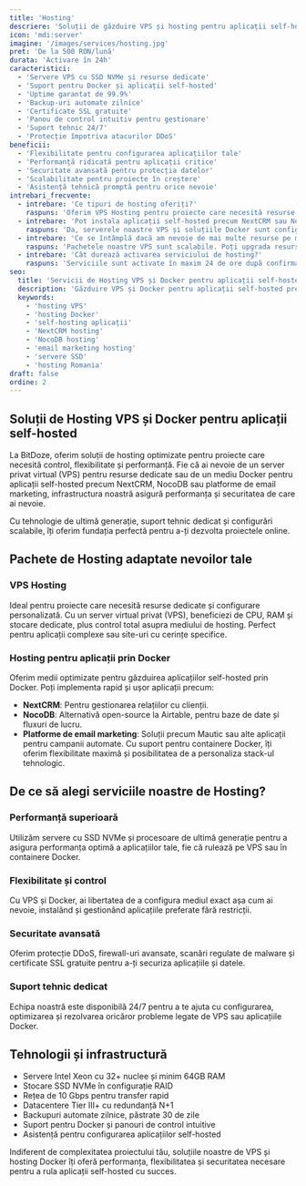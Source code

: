 ```yaml
---
title: 'Hosting'
descriere: 'Soluții de găzduire VPS și hosting pentru aplicații self-hosted prin Docker, optimizate pentru performanță, flexibilitate și securitate, cu suport tehnic 24/7.'
icon: 'mdi:server'
imagine: '/images/services/hosting.jpg'
pret: 'De la 500 RON/lună'
durata: 'Activare în 24h'
caracteristici:
  - 'Servere VPS cu SSD NVMe și resurse dedicate'
  - 'Suport pentru Docker și aplicații self-hosted'
  - 'Uptime garantat de 99.9%'
  - 'Backup-uri automate zilnice'
  - 'Certificate SSL gratuite'
  - 'Panou de control intuitiv pentru gestionare'
  - 'Suport tehnic 24/7'
  - 'Protecție împotriva atacurilor DDoS'
beneficii:
  - 'Flexibilitate pentru configurarea aplicațiilor tale'
  - 'Performanță ridicată pentru aplicații critice'
  - 'Securitate avansată pentru protecția datelor'
  - 'Scalabilitate pentru proiecte în creștere'
  - 'Asistență tehnică promptă pentru orice nevoie'
intrebari_frecvente:
  - intrebare: 'Ce tipuri de hosting oferiți?'
    raspuns: 'Oferim VPS Hosting pentru proiecte care necesită resurse dedicate și control total, precum și soluții de hosting optimizate pentru aplicații self-hosted prin Docker, cum ar fi NextCRM, NocoDB sau platforme de email marketing.'
  - intrebare: 'Pot instala aplicații self-hosted precum NextCRM sau NocoDB?'
    raspuns: 'Da, serverele noastre VPS și soluțiile Docker sunt configurate pentru a suporta aplicații self-hosted. Oferim asistență pentru instalarea și configurarea aplicațiilor precum NextCRM, NocoDB, sau platforme de email marketing.'
  - intrebare: 'Ce se întâmplă dacă am nevoie de mai multe resurse pe măsură ce proiectul meu crește?'
    raspuns: 'Pachetele noastre VPS sunt scalabile. Poți upgrada resursele (CPU, RAM, stocare) fără întreruperi, în funcție de nevoile aplicațiilor tale.'
  - intrebare: 'Cât durează activarea serviciului de hosting?'
    raspuns: 'Serviciile sunt activate în maxim 24 de ore după confirmarea plății. Pentru urgențe, oferim activare prioritară.'
seo:
  title: 'Servicii de Hosting VPS și Docker pentru aplicații self-hosted'
  description: 'Găzduire VPS și Docker pentru aplicații self-hosted precum NextCRM, NocoDB sau email marketing. Servere SSD NVMe, uptime 99.9%, suport 24/7.'
  keywords:
    - 'hosting VPS'
    - 'hosting Docker'
    - 'self-hosting aplicații'
    - 'NextCRM hosting'
    - 'NocoDB hosting'
    - 'email marketing hosting'
    - 'servere SSD'
    - 'hosting Romania'
draft: false
ordine: 2
---
```


## Soluții de Hosting VPS și Docker pentru aplicații self-hosted

La BitDoze, oferim soluții de hosting optimizate pentru proiecte care necesită control, flexibilitate și performanță. Fie că ai nevoie de un server privat virtual (VPS) pentru resurse dedicate sau de un mediu Docker pentru aplicații self-hosted precum NextCRM, NocoDB sau platforme de email marketing, infrastructura noastră asigură performanța și securitatea de care ai nevoie.

Cu tehnologie de ultimă generație, suport tehnic dedicat și configurări scalabile, îți oferim fundația perfectă pentru a-ți dezvolta proiectele online.

## Pachete de Hosting adaptate nevoilor tale

### VPS Hosting

Ideal pentru proiecte care necesită resurse dedicate și configurare personalizată. Cu un server virtual privat (VPS), beneficiezi de CPU, RAM și stocare dedicate, plus control total asupra mediului de hosting. Perfect pentru aplicații complexe sau site-uri cu cerințe specifice.

### Hosting pentru aplicații prin Docker

Oferim medii optimizate pentru găzduirea aplicațiilor self-hosted prin Docker. Poți implementa rapid și ușor aplicații precum:
- **NextCRM**: Pentru gestionarea relațiilor cu clienții.
- **NocoDB**: Alternativă open-source la Airtable, pentru baze de date și fluxuri de lucru.
- **Platforme de email marketing**: Soluții precum Mautic sau alte aplicații pentru campanii automate.
Cu suport pentru containere Docker, îți oferim flexibilitate maximă și posibilitatea de a personaliza stack-ul tehnologic.

## De ce să alegi serviciile noastre de Hosting?

### Performanță superioară

Utilizăm servere cu SSD NVMe și procesoare de ultimă generație pentru a asigura performanța optimă a aplicațiilor tale, fie că rulează pe VPS sau în containere Docker.

### Flexibilitate și control

Cu VPS și Docker, ai libertatea de a configura mediul exact așa cum ai nevoie, instalând și gestionând aplicațiile preferate fără restricții.

### Securitate avansată

Oferim protecție DDoS, firewall-uri avansate, scanări regulate de malware și certificate SSL gratuite pentru a-ți securiza aplicațiile și datele.

### Suport tehnic dedicat

Echipa noastră este disponibilă 24/7 pentru a te ajuta cu configurarea, optimizarea și rezolvarea oricăror probleme legate de VPS sau aplicațiile Docker.

## Tehnologii și infrastructură

* Servere Intel Xeon cu 32+ nuclee și minim 64GB RAM
* Stocare SSD NVMe în configurație RAID
* Rețea de 10 Gbps pentru transfer rapid
* Datacentere Tier III+ cu redundanță N+1
* Backupuri automate zilnice, păstrate 30 de zile
* Suport pentru Docker și panouri de control intuitive
* Asistență pentru configurarea aplicațiilor self-hosted

Indiferent de complexitatea proiectului tău, soluțiile noastre de VPS și hosting Docker îți oferă performanța, flexibilitatea și securitatea necesare pentru a rula aplicații self-hosted cu succes.
